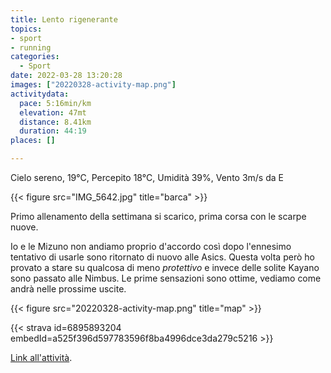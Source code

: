 ```yaml
---
title: Lento rigenerante
topics:
- sport
- running
categories: 
  - Sport
date: 2022-03-28 13:20:28
images: ["20220328-activity-map.png"]
activitydata:
  pace: 5:16min/km
  elevation: 47mt
  distance: 8.41km
  duration: 44:19
places: []

---
```


Cielo sereno, 19°C, Percepito 18°C, Umidità 39%, Vento 3m/s da E

{{< figure src="IMG_5642.jpg" title="barca" >}}

Primo allenamento della settimana si scarico, prima corsa con le scarpe nuove.

Io e le Mizuno non andiamo proprio d'accordo così dopo l'ennesimo tentativo di usarle sono ritornato di nuovo alle Asics. Questa volta però ho provato a stare su qualcosa di meno _protettivo_ e invece delle solite Kayano sono passato alle Nimbus.
Le prime sensazioni sono ottime, vediamo come andrà nelle prossime uscite.

<!--more-->

{{<  figure src="20220328-activity-map.png" title="map" >}}

{{< strava id=6895893204 embedId=a525f396d597783596f8ba4996dce3da279c5216 >}}

[Link all'attività](https://strava.com/activities/6895893204).
